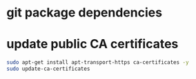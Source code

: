 # git package dependencies

# update public CA certificates
```bash
sudo apt-get install apt-transport-https ca-certificates -y
sudo update-ca-certificates
```
